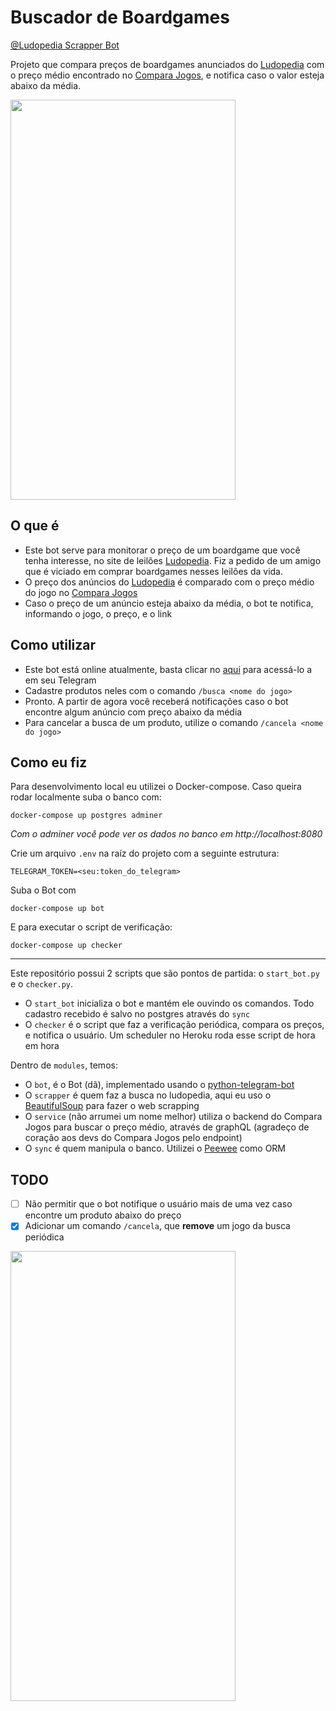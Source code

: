 # Buscador de Boardgames

[@Ludopedia Scrapper Bot](https://t.me/board_scrapper_bot)

Projeto que compara preços de boardgames anunciados do [Ludopedia](https://www.ludopedia.com.br/) com o preço médio encontrado no [Compara Jogos](https://www.comparajogos.com.br/), e notifica caso o valor esteja abaixo da média.

<img src="https://github.com/renanstd/buscador-de-boardgames/blob/master/screenshots/img01.jpg" width="360" height="640"/>

## O que é

- Este bot serve para monitorar o preço de um boardgame que você tenha interesse, no site de leilões [Ludopedia](https://www.ludopedia.com.br/). Fiz a pedido de um amigo que é viciado em comprar boardgames nesses leilões da vida.
- O preço dos anúncios do [Ludopedia](https://www.ludopedia.com.br/) é comparado com o preço médio do jogo no [Compara Jogos](https://www.comparajogos.com.br/)
- Caso o preço de um anúncio esteja abaixo da média, o bot te notifica, informando o jogo, o preço, e o link

## Como utilizar

- Este bot está online atualmente, basta clicar no [aqui](https://t.me/board_scrapper_bot) para acessá-lo a em seu Telegram
- Cadastre produtos neles com o comando `/busca <nome do jogo>`
- Pronto. A partir de agora você receberá notificações caso  o bot encontre algum anúncio com preço abaixo da média
- Para cancelar a busca de um produto, utilize o comando `/cancela <nome do jogo>`

## Como eu fiz

Para desenvolvimento local eu utilizei o Docker-compose. Caso queira rodar localmente suba o banco com:

```
docker-compose up postgres adminer
```
*Com o adminer você pode ver os dados no banco em http://localhost:8080*

Crie um arquivo `.env` na raíz do projeto com a seguinte estrutura:

```
TELEGRAM_TOKEN=<seu:token_do_telegram>
```

Suba o Bot com

```
docker-compose up bot
```

E para executar o script de verificação:

```
docker-compose up checker
```
-------
Este repositório possui 2 scripts que são pontos de partida: o `start_bot.py` e o `checker.py`.

- O `start_bot` inicializa o bot e mantém ele ouvindo os comandos. Todo cadastro recebido é salvo no postgres através do `sync`
- O `checker` é o script que faz a verificação periódica, compara os preços, e notifica o usuário. Um scheduler no Heroku roda esse script de hora em hora

Dentro de `modules`, temos:

- O `bot`, é o Bot (dã), implementado usando o [python-telegram-bot](https://github.com/python-telegram-bot/python-telegram-bot)
- O `scrapper` é quem faz a busca no ludopedia, aqui eu uso o [BeautifulSoup](https://www.crummy.com/software/BeautifulSoup/bs4/doc/) para fazer o web scrapping
- O `service` (não arrumei um nome melhor) utiliza o backend do Compara Jogos para buscar o preço médio, através de graphQL (agradeço de coração aos devs do Compara Jogos pelo endpoint)
- O `sync` é quem manipula o banco. Utilizei o [Peewee](http://docs.peewee-orm.com/en/latest/) como ORM

## TODO
- [ ] Não permitir que o bot notifique o usuário mais de uma vez caso encontre um produto abaixo do preço
- [x] Adicionar um comando `/cancela`, que **remove** um jogo da busca periódica

<img src="https://github.com/renanstd/buscador-de-boardgames/blob/master/screenshots/img02.jpg" width="360" height="720"/>
